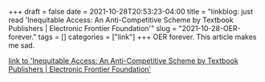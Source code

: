 +++draft = falsedate = 2021-10-28T20:53:23-04:00title = "linkblog: just read 'Inequitable Access: An Anti-Competitive Scheme by Textbook Publishers | Electronic Frontier Foundation'"slug = "2021-10-28-OER-forever."tags = []categories = ["link"]+++OER forever. This article makes me sad. [link to 'Inequitable Access: An Anti-Competitive Scheme by Textbook Publishers | Electronic Frontier Foundation'](https://www.eff.org/deeplinks/2021/10/inequitable-access-anti-competitive-scheme-textbook-publishers)